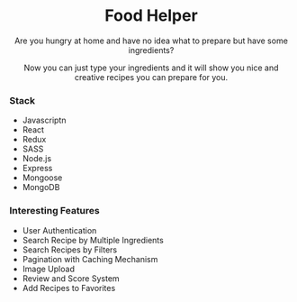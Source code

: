 
<p align="center">

  <h1 align="center">Food Helper</h1>

  <p align="center">
    Are you hungry at home and have no idea what to prepare but have some ingredients?
  </p>
  <p align="center">
   Now you can just type your ingredients and it will show you nice and creative recipes you can prepare for you.
  </p>
</p>

<h3>Stack</h2>
<ul>
  <li>Javascriptn</li>
  <li>React</li>
  <li>Redux</li>
  <li>SASS</li>
  <li>Node.js</li>
  <li>Express</li>
  <li>Mongoose</li>
  <li>MongoDB</li>
</ul>

<h3>Interesting Features</h3>
<ul>
  <li>User Authentication</li>
  <li>Search Recipe by Multiple Ingredients</li>
  <li>Search Recipes by Filters</li>
  <li>Pagination with Caching Mechanism</li>
  <li>Image Upload</li>
  <li>Review and Score System</li>
  <li>Add Recipes to Favorites</li>
</ul>

